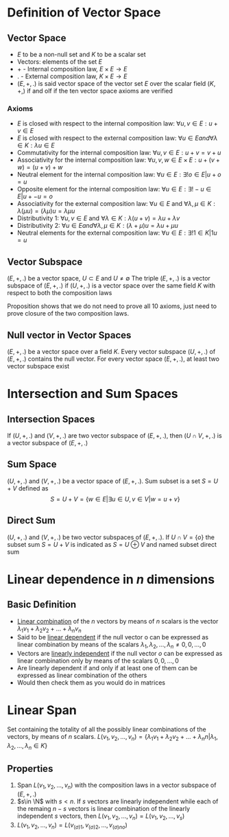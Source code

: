 # Definition of Vector Space
## Vector Space
- $E$ to be a non-null set and $K$ to be a scalar set
- Vectors: elements of the set $E$
- $+$ - Internal composition law, $E\times E \to E$
- $.$ - External composition law, $K\times E\to E$
- ($E,+,.$) is said vector space of the vector set $E$ over the scalar field ($K,+,$) if and olf if the ten vector space axioms are verified

### Axioms
- $E$ is closed with respect to the internal composition law: $∀u, v ∈ E : u + v ∈ E$
- $E$ is closed with respect to the external composition law: $∀u ∈ E and ∀λ ∈ K : λu ∈ E$
- Commutativity for the internal composition law: $∀u, v ∈ E : u + v = v + u$
- Associativity for the internal composition law: $∀u, v, w ∈ E × E : u + (v + w) = (u + v) + w$
- Neutral element for the internal composition law: $∀u ∈ E : ∃!o ∈ E|u + o = u$
- Opposite element for the internal composition law: $∀u ∈ E : ∃!−u ∈ E|u + −u = o$
- Associativity for the external composition law: $∀u ∈ E$ and $∀λ, μ ∈ K : λ(μu) = (λμ) u = λμu$
- Distributivity 1: $∀u, v ∈ E$ and $∀λ ∈ K : λ (u + v) = λu + λv$
- Distributivity 2: $∀u ∈ E and ∀λ, μ ∈ K : (λ + μ)u = λu + μu$ 
- Neutral elements for the external composition law: $∀u ∈ E : ∃!1 ∈ K |1u = u$

## Vector Subspace
($E,+,.$) be a vector space, $U \subset E$ and $U \ne ∅$
The triple ($E,+,.$) is a vector subspace of ($E,+,.$) if ($U,+,.$) is a vector space over the same field $K$ with respect to both the composition laws

Proposition shows that we do not need to prove all 10 axioms, just need to prove closure of the two composition laws.

## Null vector in Vector Spaces
($E,+,.$) be a vector space over a field $K$. Every vector subspace ($U,+,.$) of ($E,+,.$) contains the null vector.
For every vector space ($E,+,.$), at least two vector subspace exist

# Intersection and Sum Spaces
## Intersection Spaces
If ($U,+,.$) and ($V,+,.$) are two vector subspace of ($E,+,.$), then ($U\cap V,+,.$) is a vector subspace of ($E,+,.$)

## Sum Space
($U,+,.$) and ($V,+,.$) be a vector space of ($E,+,.$). Sum subset is a set $S=U+V$ defined as
$$S=U+V=\{ w\in E |\exists u \in U, v \in V|w=u+v \}$$

## Direct Sum
($U,+,.$) and ($V,+,.$) be two vector subspaces of ($E,+,.$). If $U\cap V = \{ o\}$ the subset sum $S=U+V$ is indicated as $S=U⊕V$ and named subset direct sum

# Linear dependence in $n$ dimensions
## Basic Definition
- [Linear combination](../1043%20-%20Maths%202/22.02.09%20-%20Matrices-2.md#linear-combination) of the $n$ vectors by means of $n$ scalars is the vector $\lambda_1v_1+\lambda_2v_2+...+\lambda_nv_n$
- Said to be [linear dependent](../1043%20-%20Maths%202/22.02.09%20-%20Matrices-2.md#linear-dependence) if the null vector o can be expressed as linear combination by means of the scalars $\lambda_1,\lambda_2,...,\lambda_n\ne 0,0,...,0$
- Vectors are [linearly independent](../1043%20-%20Maths%202/22.02.09%20-%20Matrices-2.md#linear-independence) if the null vector $o$ can be expressed as linear combination only by means of the scalars $0,0,...,0$
- Are linearly dependent if and only if at least one of them can be expressed as linear combination of the others
- Would then check them as you would do in matrices

# Linear Span
Set containing the totality of all the possibly linear combinations of the vectors, by means of $n$ scalars.
$L (v_1 , v_2 , . . . , v_n ) = \{ λ_1 v_1 + λ_2 v_2 + . . . + λ_n n |λ_1 , λ_2 , . . . , λ_n ∈ K \}$
## Properties
1. Span $L(v_1,v_2,...,v_n)$ with the composition laws in a vector subspace of ($E,+,.$)
2. $s\in \N$ with $s<n$. If $s$ vectors are linearly independent while each of the remaing $n-s$ vectors is linear combination of the linearly independent $s$ vectors, then  $L (v_1 , v_2 , . . . , v_n ) = L (v_1 , v_2 , . . . , v_s )$
3.  $L (v_1 , v_2 , . . . , v_n ) =  L (v_{(σ)1} , v_{(σ)2} , . . . , v_{(σ)no })$